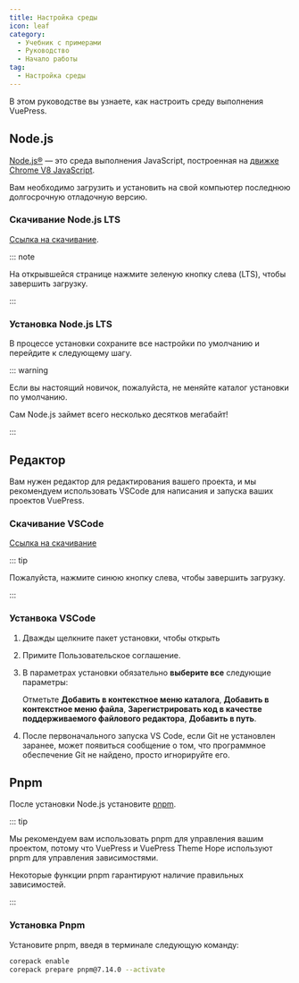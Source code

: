 ```yaml
---
title: Настройка среды
icon: leaf
category:
  - Учебник с примерами
  - Руководство
  - Начало работы
tag:
  - Настройка среды
---
```


В этом руководстве вы узнаете, как настроить среду выполнения VuePress.

## Node.js

[Node.js®](https://nodejs.org/en/) — это среда выполнения JavaScript, построенная на [движке Chrome V8 JavaScript](https://v8.dev/).

Вам необходимо загрузить и установить на свой компьютер последнюю долгосрочную отладочную версию.

### Скачивание Node.js LTS

[Ссылка на скачивание](https://nodejs.org/en/).

::: note

На открывшейся странице нажмите зеленую кнопку слева (LTS), чтобы завершить загрузку.

:::

### Установка Node.js LTS

В процессе установки сохраните все настройки по умолчанию и перейдите к следующему шагу.

::: warning

Если вы настоящий новичок, пожалуйста, не меняйте каталог установки по умолчанию.

Сам Node.js займет всего несколько десятков мегабайт!

:::

## Редактор

Вам нужен редактор для редактирования вашего проекта, и мы рекомендуем использовать VSCode для написания и запуска ваших проектов VuePress.

### Скачивание VSCode

[Ссылка на скачивание](https://code.visualstudio.com/)

::: tip

Пожалуйста, нажмите синюю кнопку слева, чтобы завершить загрузку.

:::

### Устанвока VSCode

1. Дважды щелкните пакет установки, чтобы открыть

1. Примите Пользовательское соглашение.

1. В параметрах установки обязательно **выберите все** следующие параметры:

   Отметьте **Добавить в контекстное меню каталога**, **Добавить в контекстное меню файла**, **Зарегистрировать код в качестве поддерживаемого файлового редактора**, **Добавить в путь**.

1. После первоначального запуска VS Code, если Git не установлен заранее, может появиться сообщение о том, что программное обеспечение Git не найдено, просто игнорируйте его.

## Pnpm

После установки Node.js установите [pnpm](https://pnpm.io).

::: tip

Мы рекомендуем вам использовать pnpm для управления вашим проектом, потому что VuePress и VuePress Theme Hope используют pnpm для управления зависимостями.

Некоторые функции pnpm гарантируют наличие правильных зависимостей.

:::

### Установка Pnpm

Установите pnpm, введя в терминале следующую команду:

```sh
corepack enable
corepack prepare pnpm@7.14.0 --activate
```
